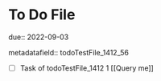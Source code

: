 # To Do File

due:: 2022-09-03

metadatafield:: todoTestFile_1412_56

- [ ] Task of todoTestFile_1412 1 [[Query me]]
